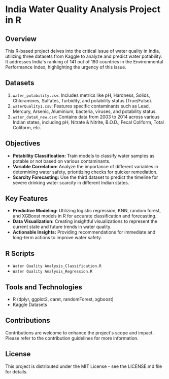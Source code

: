 # India Water Quality Analysis Project in R

## Overview
This R-based project delves into the critical issue of water quality in India, utilizing three datasets from Kaggle to analyze and predict water potability. It addresses India's ranking of 141 out of 180 countries in the Environmental Performance Index, highlighting the urgency of this issue.

## Datasets
1. `water_potability.csv`: Includes metrics like pH, Hardness, Solids, Chloramines, Sulfates, Turbidity, and potability status (True/False).
2. `waterQuality1.csv`: Features specific contaminants such as Lead, Mercury, Arsenic, Aluminium, bacteria, viruses, and potability status.
3. `water_dataX_new.csv`: Contains data from 2003 to 2014 across various Indian states, including pH, Nitrate & Nitrite, B.O.D., Fecal Coliform, Total Coliform, etc.

## Objectives
- **Potability Classification:** Train models to classify water samples as potable or not based on various contaminants.
- **Variable Correlation:** Analyze the importance of different variables in determining water safety, prioritizing checks for quicker remediation.
- **Scarcity Forecasting:** Use the third dataset to predict the timeline for severe drinking water scarcity in different Indian states.

## Key Features
- **Predictive Modeling:** Utilizing logistic regression, KNN, random forest, and XGBoost models in R for accurate classification and forecasting.
- **Data Visualization:** Creating insightful visualizations to represent the current state and future trends in water quality.
- **Actionable Insights:** Providing recommendations for immediate and long-term actions to improve water safety.

## R Scripts
- `Water Quality Analysis_Classification.R`
- `Water Quality Analysis_Regression.R`

## Tools and Technologies
- R (dplyr, ggplot2, caret, randomForest, xgboost)
- Kaggle Datasets

## Contributions
Contributions are welcome to enhance the project's scope and impact. Please refer to the contribution guidelines for more information.

## License
This project is distributed under the MIT License - see the LICENSE.md file for details.